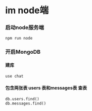 # im node端

### 启动node服务端
```
npm run node
```

### 开启MongoDB 

#### 建库
```
use chat 
```

#### 包含两张表 users 表和messages表 查表
```
db.users.find() 
db.messages.find()
```